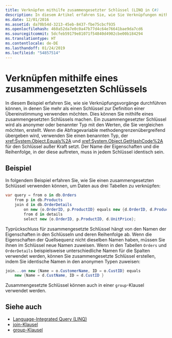 ```yaml
---
title: Verknüpfen mithilfe zusammengesetzter Schlüssel (LINQ in C#)
description: In diesem Artikel erfahren Sie, wie Sie Verknüpfungen mithilfe zusammengesetzter Schlüssel in LINQ erstellen.
ms.date: 12/01/2016
ms.assetid: da70b54d-3213-45eb-8437-fbe75cbcf935
ms.openlocfilehash: 460a52da7e0c0a47b77d4c64e76641bae9da7cd6
ms.sourcegitcommit: 5dcfeb59179e81071f54840d4902cbe00b184294
ms.translationtype: HT
ms.contentlocale: de-DE
ms.lasthandoff: 01/24/2019
ms.locfileid: "54857514"
---
```

# <a name="join-by-using-composite-keys"></a>Verknüpfen mithilfe eines zusammengesetzten Schlüssels

In diesem Beispiel erfahren Sie, wie sie Verknüpfungsvorgänge durchführen können, in denen Sie mehr als einen Schlüssel zur Definition einer Übereinstimmung verwenden möchten. Dies können Sie mithilfe eines zusammengesetzten Schlüssels machen. Ein zusammengesetzter Schlüssel wird als anonymer oder benannter Typ mit den Werten, die Sie vergleichen möchten, erstellt. Wenn die Abfragevariable methodengrenzenübergreifend übergeben wird, verwenden Sie einen benannten Typ, der <xref:System.Object.Equals%2A> und <xref:System.Object.GetHashCode%2A> für den Schlüssel außer Kraft setzt. Der Name der Eigenschaften und die Reihenfolge, in der diese auftreten, muss in jedem Schlüssel identisch sein.

## <a name="example"></a>Beispiel

In folgendem Beispiel erfahren Sie, wie Sie einen zusammengesetzten Schlüssel verwenden können, um Daten aus drei Tabellen zu verknüpfen:

```csharp
var query = from o in db.Orders
    from p in db.Products
    join d in db.OrderDetails
        on new {o.OrderID, p.ProductID} equals new {d.OrderID, d.ProductID} into details
        from d in details
        select new {o.OrderID, p.ProductID, d.UnitPrice};
```

Typrückschluss für zusammengesetzte Schlüssel hängt von den Namen der Eigenschaften in den Schlüsseln und deren Reihenfolge ab. Wenn die Eigenschaften der Quellsequenz nicht dieselben Namen haben, müssen Sie ihnen im Schlüssel neue Namen zuweisen. Wenn in den Tabellen `Orders` und `OrderDetails` beispielsweise unterschiedliche Namen für die Spalten verwendet werden, können Sie zusammengesetzte Schlüssel erstellen, indem Sie identische Namen in den anonymen Typen zuweisen:

```csharp
join...on new {Name = o.CustomerName, ID = o.CustID} equals
    new {Name = d.CustName, ID = d.CustID }
```

Zusammengesetzte Schlüssel können auch in einer `group`-Klausel verwendet werden.

## <a name="see-also"></a>Siehe auch

- [Language-Integrated Query (LINQ)](index.md)
- [join-Klausel](../language-reference/keywords/join-clause.md)
- [group-Klausel](../language-reference/keywords/group-clause.md)

